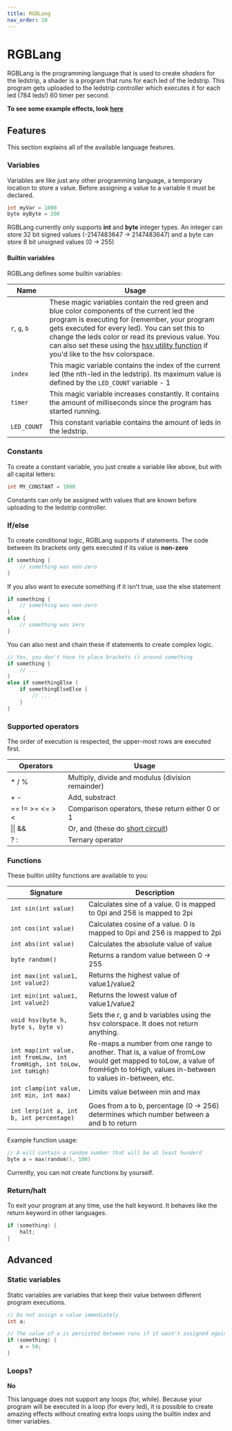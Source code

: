 ```yaml
---
title: RGBLang
nav_order: 10
---
```


# RGBLang

RGBLang is the programming language that is used to create _shaders_ for the ledstrip, a shader is a program that runs for each led of the ledstrip.
This program gets uploaded to the ledstrip controller which executes it for each led (784 leds!) 60 timer per second.

**To see some example effects, look [here](https://pollencode.github.io/rgb-navigation/)**

## Features

This section explains all of the available language features.

### Variables

Variables are like just any other programming language, a temporary location to store a value. Before assigning a value to a variable it must be declared.

```c
int myVar = 1000
byte myByte = 200
```

RGBLang currently only supports **int** and **byte** integer types. An integer can store 32 bit signed values (-2147483647 -> 2147483647) and a byte can store 8 bit unsigned values (0 -> 255)

#### Builtin variables

RGBLang defines some builtin variables:

| Name          | Usage                                                                                                                                                                                                                                                                                                                                            |
| ------------- | ------------------------------------------------------------------------------------------------------------------------------------------------------------------------------------------------------------------------------------------------------------------------------------------------------------------------------------------------ |
| `r`, `g`, `b` | These magic variables contain the red green and blue color components of the current led the program is executing for (remember, your program gets executed for every led). You can set this to change the leds color or read its previous value. You can also set these using the [hsv utility function](https://pollencode.github.io/rgb-navigation/RGBLang.html#functions) if you'd like to the hsv colorspace. |
| `index`       | This magic variable contains the index of the current led (the nth-led in the ledstrip). Its maximum value is defined by the `LED_COUNT` variable - 1                                                                                                                                                                                            |
| `timer`       | This magic variable increases constantly. It contains the amount of milliseconds since the program has started running.                                                                                                                                                                                                                          |
| `LED_COUNT`   | This constant variable contains the amount of leds in the ledstrip.                                                                                                                                                                                                                                                                              |

### Constants

To create a constant variable, you just create a variable like above, but with all capital letters:

```c
int MY_CONSTANT = 1000
```

Constants can only be assigned with values that are known before uploading to the ledstrip controller.

### If/else

To create conditional logic, RGBLang supports if statements. The code between its brackets only gets executed if its value is **non-zero**

```c
if something {
    // something was non-zero
}
```

If you also want to execute something if it isn't true, use the else statement

```c
if something {
    // something was non-zero
}
else {
    // something was zero
}
```

You can also nest and chain these if statements to create complex logic.

```c
// Yes, you don't have to place brackets () around something
if something {
    // ...
}
else if somethingElse {
    if somethingElseElse {
        // ...
    }
}
```

### Supported operators

The order of execution is respected, the upper-most rows are executed first.

| Operators       | Usage                                                                                      |
| --------------- | ------------------------------------------------------------------------------------------ |
| \* / %          | Multiply, divide and modulus (division remainder)                                          |
| + -             | Add, substract                                                                             |
| == != >= <= > < | Comparison operators, these return either 0 or 1                                           |
| \|\| &&         | Or, and (these do [short circuit](https://en.wikipedia.org/wiki/Short-circuit_evaluation)) |
| ? :             | Ternary operator                                                                           |

### Functions

These builtin utility functions are available to you:

| Signature                                                              | Description                                                                                                                                                                    |
| ---------------------------------------------------------------------- | ------------------------------------------------------------------------------------------------------------------------------------------------------------------------------ |
| `int sin(int value)`                                                   | Calculates sine of a value. 0 is mapped to 0pi and 256 is mapped to 2pi                                                                                                        |
| `int cos(int value)`                                                   | Calculates cosine of a value. 0 is mapped to 0pi and 256 is mapped to 2pi                                                                                                      |
| `int abs(int value)`                                                   | Calculates the absolute value of value                                                                                                                                         |
| `byte random()`                                                        | Returns a random value between 0 -> 255                                                                                                                                        |
| `int max(int value1, int value2)`                                      | Returns the highest value of value1/value2                                                                                                                                     |
| `int min(int value1, int value2)`                                      | Returns the lowest value of value1/value2                                                                                                                                      |
| `void hsv(byte h, byte s, byte v)`                                     | Sets the r, g and b variables using the hsv colorspace. It does not return anything.                                                                                           |
| `int map(int value, int fromLow, int fromHigh, int toLow, int toHigh)` | Re-maps a number from one range to another. That is, a value of fromLow would get mapped to toLow, a value of fromHigh to toHigh, values in-between to values in-between, etc. |
| `int clamp(int value, int min, int max)`                               | Limits value between min and max                                                                                                                                               |
| `int lerp(int a, int b, int percentage)`                               | Goes from a to b, percentage (0 -> 256) determines which number between a and b to return                                                                                      |

Example function usage:

```c
// A will contain a random number that will be at least hunderd
byte a = max(random(), 100)
```

Currently, you can not create functions by yourself.

### Return/halt

To exit your program at any time, use the halt keyword. It behaves like the return keyword in other languages.

```c
if (something) {
    halt;
}
```

## Advanced

### Static variables

Static variables are variables that keep their value between different program executions.

```c
// Do not assign a value immediately
int a;

// The value of a is persisted between runs if it wasn't assigned again
if (something) {
    a = 50;
}
```

### Loops?

**No**

This language does not support any loops (for, while). Because your program will be executed in a loop (for every led), it is possible to create amazing effects without creating extra loops using the builtin index and timer variables.

